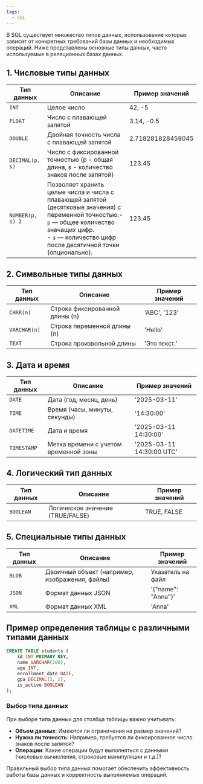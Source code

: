 ```yaml
---
tags:
  - SQL
---
```


В SQL существует множество типов данных, использование которых зависит от конкретных требований базы данных и необходимых операций. Ниже представлены основные типы данных, часто используемые в реляционных базах данных.

## 1. Числовые типы данных

| Тип данных       | Описание                                                                                                                                                                                                        | Пример значений   |
| ---------------- | --------------------------------------------------------------------------------------------------------------------------------------------------------------------------------------------------------------- | ----------------- |
| `INT`            | Целое число                                                                                                                                                                                                     | 42, -5            |
| `FLOAT`          | Число с плавающей запятой                                                                                                                                                                                       | 3.14, -0.5        |
| `DOUBLE`         | Двойная точность числа с плавающей запятой                                                                                                                                                                      | 2.718281828459045 |
| `DECIMAL(p, s)`  | Число с фиксированной точностью (p - общая длина, s - количество знаков после запятой)                                                                                                                          | 123.45            |
| `NUMBER(p, s) 2` | Позволяет хранить целые числа и числа с плавающей запятой (десятковые значения) с переменной точностью.- `p` — общее количество значащих цифр.<br>- `s` — количество цифр после десятичной точки (опционально). | 123.45            |

## 2. Символьные типы данных

| Тип данных        | Описание                                           | Пример значений     |
|-------------------|---------------------------------------------------|---------------------|
| `CHAR(n)`        | Строка фиксированной длины (n)                    | 'ABC', '123'        |
| `VARCHAR(n)`     | Строка переменной длины (n)                       | 'Hello'             |
| `TEXT`           | Строка произвольной длины                         | 'Это текст.'        |

## 3. Дата и время

| Тип данных        | Описание                                           | Пример значений     |
|-------------------|---------------------------------------------------|---------------------|
| `DATE`            | Дата (год, месяц, день)                           | '2025-03-11'        |
| `TIME`            | Время (часы, минуты, секунды)                     | '14:30:00'         |
| `DATETIME`        | Дата и время                                      | '2025-03-11 14:30:00' |
| `TIMESTAMP`       | Метка времени с учетом временной зоны              | '2025-03-11 14:30:00 UTC' |

## 4. Логический тип данных

| Тип данных        | Описание                                           | Пример значений     |
|-------------------|---------------------------------------------------|---------------------|
| `BOOLEAN`         | Логическое значение (TRUE/FALSE)                  | TRUE, FALSE         |

## 5. Специальные типы данных

| Тип данных        | Описание                                           | Пример значений     |
|-------------------|---------------------------------------------------|---------------------|
| `BLOB`            | Двоичный объект (например, изображения, файлы)   | Указатель на файл   |
| `JSON`            | Формат данных JSON                                | '{"name": "Anna"}'  |
| `XML`             | Формат данных XML                                 | '<student><name>Anna</name></student>' |

## Пример определения таблицы с различными типами данных

```sql
CREATE TABLE students (
    id INT PRIMARY KEY,
    name VARCHAR(100),
    age INT,
    enrollment_date DATE,
    gpa DECIMAL(3, 2),
    is_active BOOLEAN
);
```

### Выбор типа данных

При выборе типа данных для столбца таблицы важно учитывать:

- **Объем данных**: Имеются ли ограничения на размер значений?
- **Нужна ли точность**: Например, требуется ли фиксированное число знаков после запятой?
- **Операции**: Какие операции будут выполняться с данными (числовые вычисления, строковые манипуляции и т.д.)?

Правильный выбор типа данных помогает обеспечить эффективность работы базы данных и корректность выполняемых операций.